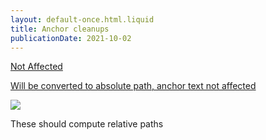 ```yaml
---
layout: default-once.html.liquid
title: Anchor cleanups
publicationDate: 2021-10-02
---
```


<a href="http://external.url" id="not-affected"></a>

<a href="http://external.url" id="not-affected-2">Not Affected</a>

<a href="shown-content.html" id="convert-to-absolute-path">Will be converted to absolute path, anchor text not affected</a>

<a href="/shown-content.html" id="insert-title-from-document"></a>

<a href="/shown-content.html" id="img-causes-no-modify"><img src="http://external.url/foo.jpg"></a>

These should compute relative paths

<a id="link-to-hier" href="/hier/index.html"></a>

<a id="link-to-hier-dir1" href="/hier/dir1/index.html"></a>

